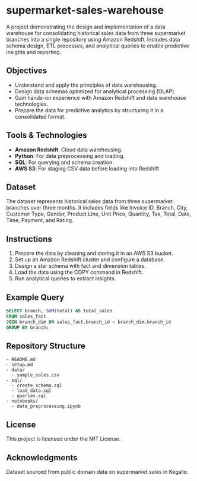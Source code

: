 # supermarket-sales-warehouse

A project demonstrating the design and implementation of a data warehouse for consolidating historical sales data from three supermarket branches into a single repository using Amazon Redshift. Includes data schema design, ETL processes, and analytical queries to enable predictive insights and reporting.

## Objectives
- Understand and apply the principles of data warehousing.
- Design data schemas optimized for analytical processing (OLAP).
- Gain hands-on experience with Amazon Redshift and data warehouse technologies.
- Prepare the data for predictive analytics by structuring it in a consolidated format.

## Tools & Technologies
- **Amazon Redshift**: Cloud data warehousing.
- **Python**: For data preprocessing and loading.
- **SQL**: For querying and schema creation.
- **AWS S3**: For staging CSV data before loading into Redshift

## Dataset
The dataset represents historical sales data from three supermarket branches over three months. It includes fields like Invoice ID, Branch, City, Customer Type, Gender, Product Line, Unit Price, Quantity, Tax, Total, Date, Time, Payment, and Rating.

## Instructions
1. Prepare the data by cleaning and storing it in an AWS S3 bucket.
2. Set up an Amazon Redshift cluster and configure a database.
3. Design a star schema with fact and dimension tables.
4. Load the data using the COPY command in Redshift.
5. Run analytical queries to extract insights.

## Example Query
```sql
SELECT branch, SUM(total) AS total_sales
FROM sales_fact
JOIN branch_dim ON sales_fact.branch_id = branch_dim.branch_id
GROUP BY branch;
```

## Repository Structure
```
- README.md
- setup.md
- data/
  - sample_sales.csv
- sql/
  - create_schema.sql
  - load_data.sql
  - queries.sql
- notebooks/
  - data_preprocessing.ipynb
```

## License
This project is licensed under the MIT License.

## Acknowledgments
Dataset sourced from public domain data on supermarket sales in Kegalle.



